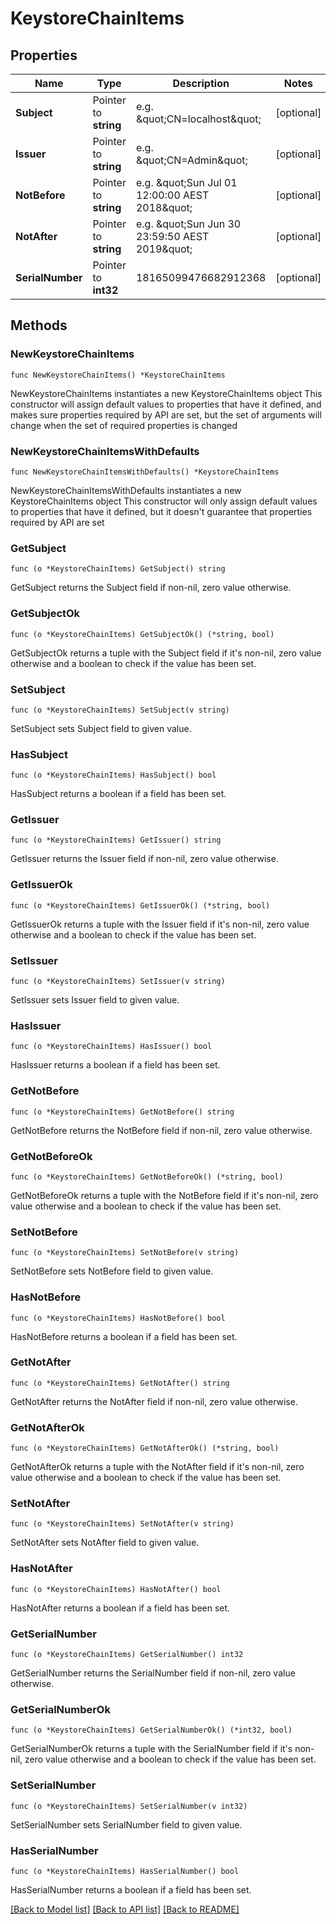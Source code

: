 # KeystoreChainItems

## Properties

Name | Type | Description | Notes
------------ | ------------- | ------------- | -------------
**Subject** | Pointer to **string** | e.g. \&quot;CN&#x3D;localhost\&quot; | [optional] 
**Issuer** | Pointer to **string** | e.g. \&quot;CN&#x3D;Admin\&quot; | [optional] 
**NotBefore** | Pointer to **string** | e.g. \&quot;Sun Jul 01 12:00:00 AEST 2018\&quot; | [optional] 
**NotAfter** | Pointer to **string** | e.g. \&quot;Sun Jun 30 23:59:50 AEST 2019\&quot; | [optional] 
**SerialNumber** | Pointer to **int32** | 18165099476682912368 | [optional] 

## Methods

### NewKeystoreChainItems

`func NewKeystoreChainItems() *KeystoreChainItems`

NewKeystoreChainItems instantiates a new KeystoreChainItems object
This constructor will assign default values to properties that have it defined,
and makes sure properties required by API are set, but the set of arguments
will change when the set of required properties is changed

### NewKeystoreChainItemsWithDefaults

`func NewKeystoreChainItemsWithDefaults() *KeystoreChainItems`

NewKeystoreChainItemsWithDefaults instantiates a new KeystoreChainItems object
This constructor will only assign default values to properties that have it defined,
but it doesn't guarantee that properties required by API are set

### GetSubject

`func (o *KeystoreChainItems) GetSubject() string`

GetSubject returns the Subject field if non-nil, zero value otherwise.

### GetSubjectOk

`func (o *KeystoreChainItems) GetSubjectOk() (*string, bool)`

GetSubjectOk returns a tuple with the Subject field if it's non-nil, zero value otherwise
and a boolean to check if the value has been set.

### SetSubject

`func (o *KeystoreChainItems) SetSubject(v string)`

SetSubject sets Subject field to given value.

### HasSubject

`func (o *KeystoreChainItems) HasSubject() bool`

HasSubject returns a boolean if a field has been set.

### GetIssuer

`func (o *KeystoreChainItems) GetIssuer() string`

GetIssuer returns the Issuer field if non-nil, zero value otherwise.

### GetIssuerOk

`func (o *KeystoreChainItems) GetIssuerOk() (*string, bool)`

GetIssuerOk returns a tuple with the Issuer field if it's non-nil, zero value otherwise
and a boolean to check if the value has been set.

### SetIssuer

`func (o *KeystoreChainItems) SetIssuer(v string)`

SetIssuer sets Issuer field to given value.

### HasIssuer

`func (o *KeystoreChainItems) HasIssuer() bool`

HasIssuer returns a boolean if a field has been set.

### GetNotBefore

`func (o *KeystoreChainItems) GetNotBefore() string`

GetNotBefore returns the NotBefore field if non-nil, zero value otherwise.

### GetNotBeforeOk

`func (o *KeystoreChainItems) GetNotBeforeOk() (*string, bool)`

GetNotBeforeOk returns a tuple with the NotBefore field if it's non-nil, zero value otherwise
and a boolean to check if the value has been set.

### SetNotBefore

`func (o *KeystoreChainItems) SetNotBefore(v string)`

SetNotBefore sets NotBefore field to given value.

### HasNotBefore

`func (o *KeystoreChainItems) HasNotBefore() bool`

HasNotBefore returns a boolean if a field has been set.

### GetNotAfter

`func (o *KeystoreChainItems) GetNotAfter() string`

GetNotAfter returns the NotAfter field if non-nil, zero value otherwise.

### GetNotAfterOk

`func (o *KeystoreChainItems) GetNotAfterOk() (*string, bool)`

GetNotAfterOk returns a tuple with the NotAfter field if it's non-nil, zero value otherwise
and a boolean to check if the value has been set.

### SetNotAfter

`func (o *KeystoreChainItems) SetNotAfter(v string)`

SetNotAfter sets NotAfter field to given value.

### HasNotAfter

`func (o *KeystoreChainItems) HasNotAfter() bool`

HasNotAfter returns a boolean if a field has been set.

### GetSerialNumber

`func (o *KeystoreChainItems) GetSerialNumber() int32`

GetSerialNumber returns the SerialNumber field if non-nil, zero value otherwise.

### GetSerialNumberOk

`func (o *KeystoreChainItems) GetSerialNumberOk() (*int32, bool)`

GetSerialNumberOk returns a tuple with the SerialNumber field if it's non-nil, zero value otherwise
and a boolean to check if the value has been set.

### SetSerialNumber

`func (o *KeystoreChainItems) SetSerialNumber(v int32)`

SetSerialNumber sets SerialNumber field to given value.

### HasSerialNumber

`func (o *KeystoreChainItems) HasSerialNumber() bool`

HasSerialNumber returns a boolean if a field has been set.


[[Back to Model list]](../README.md#documentation-for-models) [[Back to API list]](../README.md#documentation-for-api-endpoints) [[Back to README]](../README.md)


